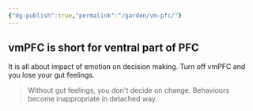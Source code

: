 ```yaml
---
{"dg-publish":true,"permalink":"/garden/vm-pfc/"}
---
```


## vmPFC is short for ventral part of PFC
It is all about impact of emotion on decision making.
Turn off vmPFC and you lose your gut feelings.

> Without gut feelings, you don't decide on change. 
> Behaviours become inappropriate in detached way.